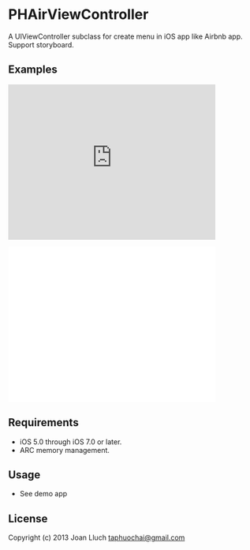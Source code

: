 # PHAirViewController

A UIViewController subclass for create menu in iOS app like Airbnb app.
Support storyboard.

## Examples
<object width="480" height="385"><param name="movie" value="http://www.youtube.com/v/JDL7HxkFFic&amp;hl=en_US&amp;fs=1"></param><param name="allowFullScreen" value="true"></param><param name="allowscriptaccess" value="always"></param><embed src="http://www.youtube.com/v/jJECepNeCJ0&amp;hl=en_US&amp;fs=1" type="application/x-shockwave-flash" allowscriptaccess="always" allowfullscreen="true" width="420" height="315"></embed></object>

<iframe width="420" height="315" src="//www.youtube.com/embed/JDL7HxkFFic" frameborder="0" allowfullscreen></iframe>

## Requirements

* iOS 5.0 through iOS 7.0 or later.
* ARC memory management.

## Usage

* See demo app

## License

Copyright (c) 2013 Joan Lluch <taphuochai@gmail.com>
